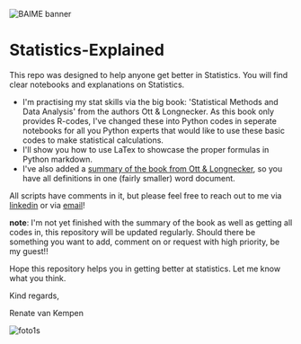 ﻿![BAIME banner](https://user-images.githubusercontent.com/47600826/89530907-9b3f6480-d7ef-11ea-9849-27617f6025cf.png)

# Statistics-Explained
This repo was designed to help anyone get better in Statistics. You will find clear notebooks and explanations on Statistics. 

- I'm practising my stat skills via the big book: 'Statistical Methods and Data Analysis' from the authors Ott & Longnecker. As this book only provides R-codes, I've changed these into Python codes in seperate notebooks for all you Python experts that would like to use these basic codes to make statistical calculations. 
- I'll show you how to use LaTex to showcase the proper formulas in Python markdown.
- I've also added a [summary of the book from Ott & Longnecker](https://github.com/RenatevanKempen/Statistics-Explained/blob/master/Statistical%20Methods%20and%20Data%20Analyses.docx), so you have all definitions in one (fairly smaller) word document. 

All scripts have comments in it, but please feel free to reach out to me via [linkedin](https://www.linkedin.com/in/renatevankempen/) or via [email](renate@baime.nl)!


**note**: I'm not yet finished with the summary of the book as well as getting all codes in, this repository will be updated regularly. Should there be something you want to add, comment on or request with high priority, be my guest!!

Hope this repository helps you in getting better at statistics. 
Let me know what you think. 

Kind regards, 

Renate van Kempen

![foto1s](https://user-images.githubusercontent.com/47600826/73173281-4f578880-4105-11ea-8862-4c54a530e7f4.jpg)


